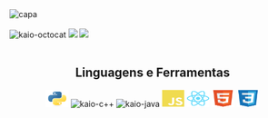 <div> 
 <img alt="capa" src="https://user-images.githubusercontent.com/44037182/134763347-7beda399-0ad6-486d-bf53-a08a88b81619.png">

</div>
<br>
<div > 
 <img height = "170" width="170" alt="kaio-octocat" src="https://user-images.githubusercontent.com/44037182/134766601-2d2a5dea-0abb-4a5f-a6cd-3a099e2da079.png")
  <a href="https://github.com/kaiotakuma">
  <img  height="150"  src="https://github-readme-stats.vercel.app/api?username=kaiotakuma&show_icons=true&theme=highcontrast&include_all_commits=true&count_private=true"/>
  <img height="150" src="https://github-readme-stats.vercel.app/api/top-langs/?username=kaiotakuma&layout=compact&langs_count=7&theme=highcontrast"/>
</div>

 <div style="display: inline_block"><br>
   <h2  align="center" >Linguagens e Ferramentas  </h2>
  <div align="center" > 
  <img alt="kaio-Python" height="30" width="40" src="https://raw.githubusercontent.com/devicons/devicon/master/icons/python/python-original.svg">
  <img alt="kaio-c++" height="30" width="40" src="https://cdn.jsdelivr.net/gh/devicons/devicon/icons/cplusplus/cplusplus-line.svg" />
  <img alt="kaio-java" height="30" width="40" src="https://cdn.jsdelivr.net/gh/devicons/devicon/icons/java/java-plain-wordmark.svg" />
  <img alt="kaio-Js" height="30" width="40" src="https://raw.githubusercontent.com/devicons/devicon/master/icons/javascript/javascript-plain.svg">
  <img alt="kaio-React" height="30" width="40" src="https://raw.githubusercontent.com/devicons/devicon/master/icons/react/react-original.svg">
  <img alt="kaio-HTML" height="30" width="40" src="https://raw.githubusercontent.com/devicons/devicon/master/icons/html5/html5-original.svg">
  <img alt="kaio-CSS" height="30" width="40" src="https://raw.githubusercontent.com/devicons/devicon/master/icons/css3/css3-original.svg">
 </div>
  
  
  
</div>
 
